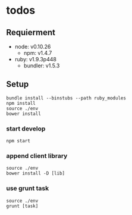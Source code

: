 todos
=========

## Requierment

- node: v0.10.26
	- npm: v1.4.7
- ruby: v1.9.3p448
	- bundler: v1.5.3

## Setup

	bundle install --binstubs --path ruby_modules
	npm install
	source ./env
	bower install

### start develop

	npm start

### append client library

	source ./env
	bower install -D [lib]

### use grunt task

	source ./env
	grunt [task]
